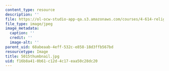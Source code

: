 ```yaml
---
content_type: resource
description: ''
file: https://ol-ocw-studio-app-qa.s3.amazonaws.com/courses/4-614-religious-architecture-and-islamic-cultures-fall-2002/f16b8a410b61c12d4c17eaa50c28dc20_5015thumbnail.jpg
file_type: image/jpeg
image_metadata:
  caption: ''
  credit: ''
  image-alt: ''
parent_uid: 68abeaab-4eff-532c-e858-18d3ffb567bd
resourcetype: Image
title: 5015thumbnail.jpg
uid: f16b8a41-0b61-c12d-4c17-eaa50c28dc20
---
```

